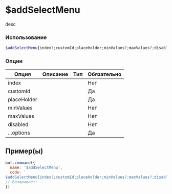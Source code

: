 # $addSelectMenu
desc
### Использование
```php
$addSelectMenu[index?;customId;placeHolder;minValues?;maxValues?;disabled?;...options]
```

### Опции

| Опция | Описание | Тип | Обязательно |
|--------|-------------|------|----------|
| index |  |  | Нет | 
| customId |  |  | Да | 
| placeHolder |  |  | Да |
| minValues |  |  | Нет |
| maxValues |  |  | Нет |
| disabled |  |  | Нет |
| ...options |  |  | Да |
## Пример(ы)

```javascript
bot.command({
  name: '$addSelectMenu',
  code: `
$addSelectMenu[index?;customId;placeHolder;minValues?;maxValues?;disabled?;...options]`
// Возвращает: ...
})
```